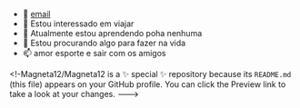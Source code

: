  - 👋 [email](magnus.alemida@escola.pr.gov.br)
- 👀 Estou interessado em viajar
- 🌱 Atualmente estou aprendendo poha nenhuma
- 💞️ Estou procurando algo para fazer na vida
- 📫 amor esporte e sair com os amigos
 
  
<!-Magneta12/Magneta12 is a ✨ special ✨ repository because its `README.md` (this file) appears on your GitHub profile.
You can click the Preview link to take a look at your changes.
--->
